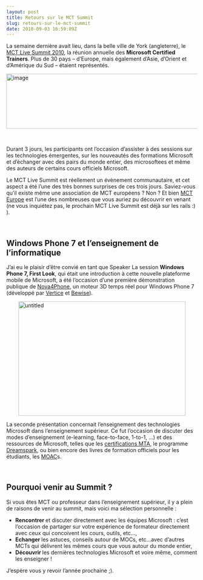 ```yaml
---
layout: post
title: Retours sur le MCT Summit
slug: retours-sur-le-mct-summit
date: 2010-09-03 16:59:09Z
---
```


<p>La semaine dernière avait lieu, dans la belle ville de York (angleterre), le <a href="http://www.mctsummit.eu">MCT Live Summit 2010</a>, la réunion annuelle des <strong>Microsoft Certified Trainers</strong>. Plus de 30 pays – d’Europe, mais également d’Asie, d’Orient et d’Amérique du Sud – étaient représentés.&#160; </p>  <p><a href="http://blog.maneu.net/wp-content/uploads/2010/09/image.png"><img style="background-image: none; border-bottom: 0px; border-left: 0px; padding-left: 0px; padding-right: 0px; display: block; float: none; margin-left: auto; border-top: 0px; margin-right: auto; border-right: 0px; padding-top: 0px" title="image" border="0" alt="image" src="http://blog.maneu.net/wp-content/uploads/2010/09/image_thumb.png" width="579" height="145" /></a></p>  <p>&#160;</p>  <p>Durant 3 jours, les participants ont l’occasion d’assister à des sessions sur les technologies émergentes, sur les nouveautés des formations Microsoft et d’échanger avec des pairs du monde entier, des microsoftees et même des auteurs de certains cours officiels Microsoft.</p>  <p>Le MCT Live Summit est réellement un évènement communautaire, et cet aspect a été l’une des très bonnes surprises de ces trois jours. Saviez-vous qu’il existe même une association de MCT européens ? Non ? Et bien <a href="http://mcteurope.com">MCT Europe</a> est l’une des nombreuses que vous auriez pu découvrir en venant (ne vous inquiétez pas, le prochain MCT Live Summit est déjà sur les rails :) ).</p>  <p>&#160;</p>  <h2>Windows Phone 7 et l’enseignement de l’informatique </h2>  <p>J’ai eu le plaisir d’être convié en tant que Speaker La session <strong>Windows Phone 7, First Look</strong>, qui était une introduction à cette nouvelle plateforme mobile de Microsoft, a été l’occasion d’une première démonstration publique de <a href="http://www.youtube.com/watch?v=OYpB5I8muCk">Nova4Phone</a>, un moteur 3D temps réel pour Windows Phone 7 (développé par <a href="http://www.vertice.fr">Vertice</a> et <a href="http://www.bewise.fr">Bewise</a>). </p>  <p><a href="http://blog.maneu.net/wp-content/uploads/2010/09/untitled.png"><img style="background-image: none; border-bottom: 0px; border-left: 0px; margin: 0px auto; padding-left: 0px; padding-right: 0px; display: block; float: none; border-top: 0px; border-right: 0px; padding-top: 0px" title="untitled" border="0" alt="untitled" src="http://blog.maneu.net/wp-content/uploads/2010/09/untitled_thumb.png" width="441" height="302" /></a></p>  <p>La seconde présentation concernait l’enseignement des technologies Microsoft dans l’enseignement supérieur. Ce fut l’occasion de discuter des modes d’enseignement (e-learning, face-to-face, 1-to-1, …) et des ressources de Microsoft, telles que les <a href="http://blog.christophermaneu.fr/2010/07/etudiants-de-nouvelles-certifications-rien-que-pour-vous/">certifications MTA</a>, le programme <a href="http://www.dreamspark.com">Dreamspark</a>, ou bien encore des livres de formation officiels pour les étudiants, les <a href="http://www.wiley.com/college/microsoft">MOAC</a>s.</p>  <p>&#160;</p>  <h2>Pourquoi venir au Summit ?</h2>  <p>Si vous êtes MCT ou professeur dans l’enseignement supérieur, il y a plein de raisons de venir au summit, mais voici ma sélection personnelle : </p>  <ul>   <li><strong>Rencontrer </strong>et discuter directement avec les équipes Microsoft : c’est l’occasion de partager sur votre expérience de formateur directement avec ceux qui concoivent les cours, outils, etc…,</li>    <li><strong>Echanger </strong>les astuces, conseils autour de MOCs, etc…avec d’autres MCTs qui délivrent les mêmes cours que vous autour du monde entier, </li>    <li><strong>Découvrir </strong>les dernières technologies Microsoft et voire même, comment les enseigner !</li> </ul>  <p>J’espère vous y revoir l’année prochaine ;).</p>
